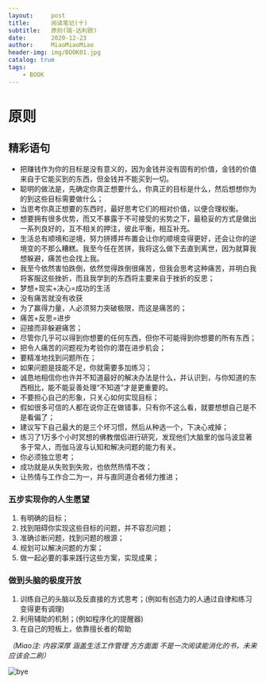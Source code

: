 ```yaml
---
layout:     post                   
title:      阅读笔记(十)       
subtitle:   原则(瑞·达利欧)
date:       2020-12-23        
author:     MiaoMiaoMiao                   
header-img: img/BOOK01.jpg
catalog: true                       
tags:                               
    - BOOK
---
```

# 原则
## 精彩语句
- 把赚钱作为你的目标是没有意义的，因为金钱并没有固有的价值，金钱的价值来自于它能买到的东西，但金钱并不能买到一切。
- 聪明的做法是，先确定你真正想要什么，你真正的目标是什么，然后想想你为的到这些目标需要做什么；
- 当思考你真正想要的东西时，最好思考它们的相对价值，以便合理权衡。
- 想要拥有很多优势，而又不暴露于不可接受的劣势之下，最稳妥的方式是做出一系列良好的，互不相关的押注，彼此平衡，相互补充。
- 生活总有顺境和逆境，努力拼搏并布置会让你的顺境变得更好，还会让你的逆境变的不那么糟糕。我至今任在苦拼，我将这么做下去直到离世，因为就算我想躲避，痛苦也会找上我。
- 我至今依然害怕跌倒，依然觉得跌倒很痛苦，但我会思考这种痛苦，并明白我将客服这些挫折，而且我学到的东西将主要来自于挫折的反思；
- 梦想+现实+决心=成功的生活
- 没有痛苦就没有收获
- 为了赢得力量，人必须努力突破极限，而这是痛苦的；
- 痛苦+反思=进步
- 迎接而非躲避痛苦；
- 尽管你几乎可以得到你想要的任何东西，但你不可能得到你想要的所有东西；
- 把令人痛苦的问题视为考验你的潜在进步机会；
- 要精准地找到问题所在；
- 如果问题是技能不足，你就需要多加练习；
- 诚恳地相信你也许并不知道最好的解决办法是什么，并认识到，与你知道的东西相比，能不能妥善处理“不知道”才是更重要的。
- 不要担心自己的形象，只关心如何实现目标；
- 假如很多可信的人都在说你正在做错事，只有你不这么看，就要想想自己是不是看偏了；
- 建议写下自己最大的是三个坏习惯，然后从种选一个，下决心戒掉；
- 练习了1万多个小时冥想的佛教僧侣进行研究，发现他们大脑里的伽马波显著多于常人，而伽马波与认知和解决问题的能力有关。
- 你必须独立思考；
- 成功就是从失败到失败，也依然热情不改；
- 让热情与工作合二为一，并与直同道合者倾力推进；

### 五步实现你的人生愿望
1. 有明确的目标；
2. 找到阻碍你实现这些目标的问题，并不容忍问题；
3. 准确诊断问题，找到问题的根源；
4. 规划可以解决问题的方案；
5. 做一起必要的事来践行这些方案，实现成果；

### 做到头脑的极度开放
1. 训练自己的头脑以及反直接的方式思考；(例如有创造力的人通过自律和练习变得更有调理)
2. 利用辅助的机制；(例如程序化的提醒器)
3. 在自己的短板上，依靠擅长者的帮助



*（Miao注: 内容深厚 涵盖生活工作管理 方方面面 不是一次阅读能消化的书，未来应该会二刷）*


![bye](https://i.loli.net/2020/07/18/As9UOXhr8Kl4IQe.png)


